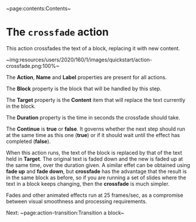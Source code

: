 ~page:contents:Contents~

# The `crossfade` action

This action crossfades the text of a block, replacing it with new content.

~img:resources/users/2020/160/1/images/quickstart/action-crossfade.png:100%~

The **Action**, **Name** and **Label** properties are present for all actions.

The **Block** property is the block that will be handled by this step.

The **Target** property is the **Content** item that will replace the text currently in the block.

The **Duration** property is the time in seconds the crossfade should take.

The **Continue** is **true** or **false**. It governs whether the next step should run at the same time as this one (**true**) or if it should wait until the effect has completed (**false**).

When this action runs, the text of the block is replaced by that of the text held in **Target**. The original text is faded down and the new is faded up at the same time, over the duration given. A similar effet can be obtained using **fade up** and **fade down**, but **crossfade** has the advantage that the result is in the same block as before, so if you are running a set of slides where the text in a block keeps changing, then the **crossfade** is much simpler.

Fades and other animated effects run at 25 frames/sec, as a compromise between visual smoothness and processing requirements.

Next: ~page:action-transition:Transition a block~

